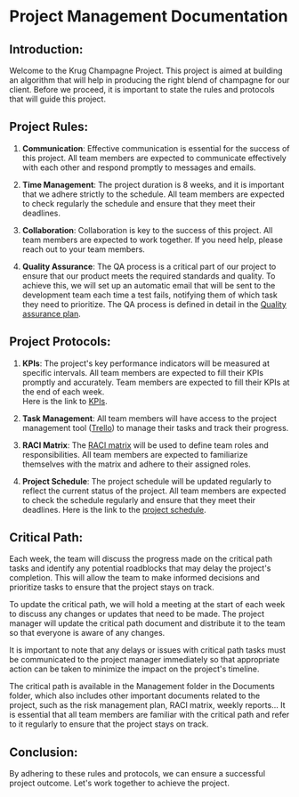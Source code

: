 
<h1>Project Management Documentation</h1>


## Introduction:

Welcome to the Krug Champagne Project. This project is aimed at building an algorithm that will help in producing the right blend of champagne for our client. Before we proceed, it is important to state the rules and protocols that will guide this project.

## Project Rules:

1. **Communication**: Effective communication is essential for the success of this project. All team members are expected to communicate effectively with each other and respond promptly to messages and emails.

2. **Time Management**: The project duration is 8 weeks, and it is important that we adhere strictly to the schedule. All team members are expected to check regularly the schedule and ensure that they meet their deadlines.

3. **Collaboration**: Collaboration is key to the success of this project. All team members are expected to work together. If you need help, please reach out to your team members.

4. **Quality Assurance**: The QA process is a critical part of our project to ensure that our product meets the required standards and quality. To achieve this, we will set up an automatic email that will be sent to the development team each time a test fails, notifying them of which task they need to prioritize. The QA process is defined in detail in the [Quality assurance plan]().


## Project Protocols:

1. **KPIs**: The project's key performance indicators will be measured at specific intervals. All team members are expected to fill their KPIs promptly and accurately. Team members are expected to fill their KPIs at the end of each week. <br>Here is the link to [KPIs](https://docs.google.com/spreadsheets/d/1rdj3Sp6lbA9zX_4oCAbLPIQLKgYrU9wKa_OI0TgnUcU/edit?usp=sharing).

2. **Task Management**: All team members will have access to the project management tool ([Trello]()) to manage their tasks and track their progress.

3. **RACI Matrix**: The [RACI matrix](Documents/Management/RACI.pdf) will be used to define team roles and responsibilities. All team members are expected to familiarize themselves with the matrix and adhere to their assigned roles.

4. **Project Schedule**: The project schedule will be updated regularly to reflect the current status of the project. All team members are expected to check the schedule regularly and ensure that they meet their deadlines. Here is the link to the [project schedule](https://trello.com/b/QVQdK1at/finalproject/calendar/2023/05).
   

## Critical Path: 
Each week, the team will discuss the progress made on the critical path tasks and identify any potential roadblocks that may delay the project's completion. This will allow the team to make informed decisions and prioritize tasks to ensure that the project stays on track.

To update the critical path, we will hold a meeting at the start of each week to discuss any changes or updates that need to be made. The project manager will update the critical path document and distribute it to the team so that everyone is aware of any changes. 
 
It is important to note that any delays or issues with critical path tasks must be communicated to the project manager immediately so that appropriate action can be taken to minimize the impact on the project's timeline.

The critical path is available in the Management folder in the Documents folder, which also includes other important documents related to the project, such as the risk management plan, RACI matrix, weekly reports... It is essential that all team members are familiar with the critical path and refer to it regularly to ensure that the project stays on track.


## Conclusion:
By adhering to these rules and protocols, we can ensure a successful project outcome. Let's work together to achieve the project.
